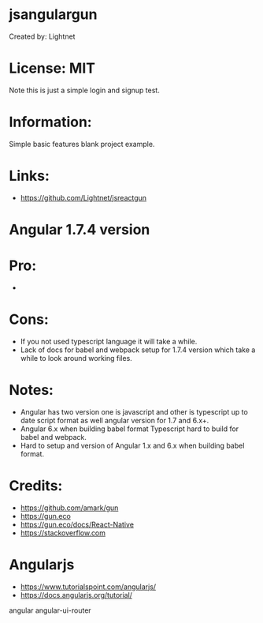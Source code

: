 # jsangulargun

 Created by: Lightnet

# License: MIT

Note this is just a simple login and signup test.

# Information:
 Simple basic features blank project example.

# Links:
 * https://github.com/Lightnet/jsreactgun

# Angular 1.7.4 version

# Pro:
 * 

# Cons:
 * If you not used typescript language it will take a while.
 * Lack of docs for babel and webpack setup for 1.7.4 version which take a while to look around working files.

# Notes:
 * Angular has two version one is javascript and other is typescript up to date script format as well angular version for 1.7 and 6.x+.
 * Angular 6.x when building babel format Typescript hard to build for babel and webpack.
 * Hard to setup and version of Angular 1.x and 6.x when building babel format.

# Credits:
 * https://github.com/amark/gun
 * https://gun.eco
 * https://gun.eco/docs/React-Native
 * https://stackoverflow.com

# Angularjs
 * https://www.tutorialspoint.com/angularjs/
 * https://docs.angularjs.org/tutorial/

angular
 angular-ui-router